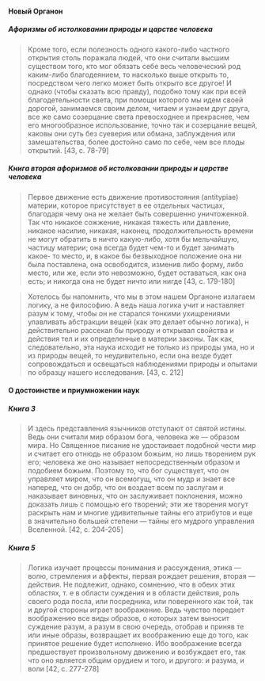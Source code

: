 #### Новый Органон
##### Афоризмы об истолковании природы и царстве человека
>Кроме того, если полезность одного какого-либо частного открытия столь поражала людей, что они считали высшим существом того, кто мог обязать себе весь человеческий род каким-либо благодеянием, то насколько выше открыть то, посредством чего легко может быть открыто все другое! И однако (чтобы сказать всю правду), подобно тому как при всей благодетельности света, при помощи которого мы идем своей дорогой, занимаемся своим делом, читаем и узнаем друг друга, все же само созерцание света превосходнее и прекраснее, чем его многообразное использование, точно так и созерцание вещей, каковы они суть без суеверия или обмана, заблуждения или замешательства, более достойно само по себе, чем все плоды открытий. [43, c. 78-79]
##### Книга вторая афоризмов об истолковании природы и царстве человека
>Первое движение есть движение противостояния (аntitypiae) материи, которое присутствует в ее отдельных частицах, благодаря чему она не желает быть совершенно уничтоженной. Так что никакое сожжение, никакая тяжесть или давление, никакое насилие, никакая, наконец, продолжительность времени не могут обратить в ничто какую-либо, хотя бы мельчайшую, частицу материи; она всегда будет чем-то и будет занимать какое- то место, и, в какое бы безвыходное положение она ни была поставлена, она освободится, изменив либо форму, либо место, или же, если это невозможно, будет оставаться, как она есть; и никогда она не будет ничто или нигде [43, c. 179-180]

>Хотелось бы напомнить, что мы в этом нашем Органоне излагаем логику, а не философию. А ведь наша логика учит и наставляет разум к тому, чтобы он не старался тонкими ухищрениями улавливать абстракции вещей (как это делает обычно логика), н действительно рассекал бы природу и открывал свойства и действия тел и их определенные в материи законы. Так как, следовательно, эта наука исходит не только из природы ума, но и из природы вещей, то неудивительно, если она везде будет сопровождаться и освещаться наблюдениями природы и опытами по образцу нашего исследования. [43, с. 212]
#### О достоинстве и приумножении наук
##### Книга 3
>И здесь представления язычников отступают от святой истины. Ведь они считали мир образом бога, человека же — образом мира. Но Священное писание не удостаивает подобной чести мир и считает его отнюдь не образом божьим, но лишь творением рук его; человека же оно называет непосредственным образом и подобием божьим. Поэтому то, что бог существует, что он управляет миром, что он всемогущ, что он мудр и знает все наперед, что он добр, что он воздает всем по заслугам и наказывает виновных, что он заслуживает поклонения, можно доказать лишь с помощью его творений; эти же творения могут раскрыть нам и многие удивительные тайны его атрибутов и еще в значительно большей степени — тайны его мудрого управления Вселенной. [42, c. 204-205]
##### Книга 5
>Логика изучает процессы понимания и рассуждения, этика — волю, стремления и аффекты, первая рождает решения, вторая — действия. Не подлежит, однако, сомнению, что в обеих этих областях, т. е в области суждения и в области действия, роль своего рода посла, или посредника, или поверенного как той, так и другой стороны играет воображение. Ведь чувство передает воображению все виды образов, о которых затем выносит суждение разум, а разум в свою очередь, отобрав и приняв те или иные образы, возвращает их воображению еще до того, как принятое решение будет исполнено. Ибо воображение всегда предшествует произвольному движению и возбуждает его, так что оно является общим орудием и того, и другого: и разума, и воли [42, c. 277-278]


